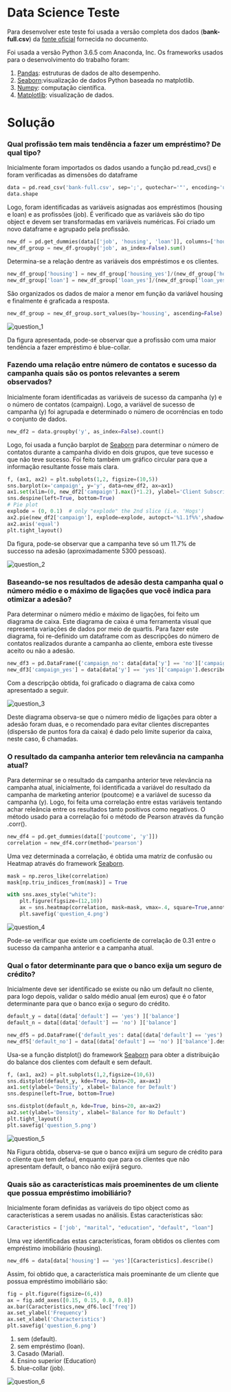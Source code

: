 # Data Science Teste

Para desenvolver este teste foi usada a versão completa dos dados (**bank-full.csv**) da [fonte oficial](https://archive.ics.uci.edu/ml/datasets/bank+marketing) fornecida no documento.

Foi usada a versão Python 3.6.5 com Anaconda, Inc. Os frameworks usados para o desenvolvimento do trabalho foram:

1. [Pandas](https://pandas.pydata.org/): estruturas de dados de alto desempenho.
2. [Seaborn](https://seaborn.pydata.org/):visualização de dados Python baseada no matplotlib.
3. [Numpy](http://www.numpy.org/): computação científica.
4. [Matplotlib](https://matplotlib.org/): visualização de dados.

# Solução

### Qual profissão tem mais tendência a fazer um empréstimo? De qual tipo?

Inicialmente foram importados os dados usando a função pd.read_cvs() e foram verificadas as dimensões do dataframe

```python
data = pd.read_csv('bank-full.csv', sep=';', quotechar='"', encoding='utf8',parse_dates=True)
data.shape
```

Logo, foram identificadas as variáveis asignadas aos empréstimos (housing e loan) e as profissões (job). É verificado que as variáveis são do tipo object e devem ser transformadas em variáveis numéricas. Foi criado um novo dataframe e agrupado pela profissão.

```python
new_df = pd.get_dummies(data[['job', 'housing', 'loan']], columns=['housing', 'loan'])
new_df_group = new_df.groupby('job', as_index=False).sum()
```

Determina-se a relação dentre as variáveis dos empréstimos e os clientes.

```python
new_df_group['housing'] = new_df_group['housing_yes']/(new_df_group['housing_yes'] + new_df_group['housing_no'])
new_df_group['loan'] = new_df_group['loan_yes']/(new_df_group['loan_yes'] + new_df_group['loan_no'])
```

São organizados os dados de maior a menor em função da variável housing e finalmente é graficada a resposta.

```python
new_df_group = new_df_group.sort_values(by='housing', ascending=False)
```

![question_1](https://user-images.githubusercontent.com/28451312/46163286-27ca8480-c261-11e8-933e-a6676b7128bc.png)

Da figura apresentada, pode-se observar que a profissão com uma maior tendência a fazer empréstimo é blue-collar.

### Fazendo uma relação entre número de contatos e sucesso da campanha quais são os pontos relevantes a serem observados?

Inicialmente foram identificadas as variáveis de sucesso da campanha (y) e o número de contatos (campaign). Logo, a variável de sucesso de campanha (y) foi agrupada e determinado o número de ocorrências en todo o conjunto de dados.

```python
new_df2 = data.groupby('y', as_index=False).count()
```

Logo, foi usada a função barplot de [Seaborn](https://seaborn.pydata.org/) para determinar o número de contatos durante a campanha divido en dois grupos, que teve sucesso e que não teve sucesso. Foi feito também um gráfico circular para que a informação resultante fosse mais clara. 

```python
f, (ax1, ax2) = plt.subplots(1,2, figsize=(10,5))
sns.barplot(x='campaign', y='y', data=new_df2, ax=ax1)
ax1.set(xlim=(0, new_df2['campaign'].max()*1.2), ylabel='Client Subscribed', xlabel='Campaing')
sns.despine(left=True, bottom=True)
# Pie plot
explode = (0, 0.1)  # only "explode" the 2nd slice (i.e. 'Hogs')
ax2.pie(new_df2['campaign'], explode=explode, autopct='%1.1f%%',shadow=True, startangle=90)
ax2.axis('equal')
plt.tight_layout()
```
Da figura, pode-se observar que a campanha teve só um 11.7% de successo na adesão (aproximadamente 5300 pessoas).

![question_2](https://user-images.githubusercontent.com/28451312/46163326-44ff5300-c261-11e8-9c5d-3e47ad509971.png)

### Baseando-se nos resultados de adesão desta campanha qual o número médio e o máximo de ligações que você indica para otimizar a adesão?

Para determinar o número médio e máximo de ligações, foi feito um diagrama de caixa. Este diagrama de caixa é uma ferramenta visual que representa variações de dados por meio de quartis. Para fazer este diagrama, foi re-definido um dataframe com as descripções do número de contatos realizados durante a campanha ao cliente, embora este tivesse aceito ou não a adesão.

```python
new_df3 = pd.DataFrame({'campaign_no': data[data['y'] == 'no']['campaign'].describe()})
new_df3['campaign_yes'] = data[data['y'] == 'yes']['campaign'].describe()
```
Com a descripção obtida, foi graficado o diagrama de caixa como apresentado a seguir.

![question_3](https://user-images.githubusercontent.com/28451312/46163367-652f1200-c261-11e8-9112-71590bfc0f08.png)

Deste diagrama observa-se que o número médio de ligações para obter a adesão foram duas, e o recomendado para evitar clientes discrepantes (dispersão de puntos fora da caixa) é dado pelo límite superior da caixa, neste caso, 6 chamadas. 

### O resultado da campanha anterior tem relevância na campanha atual?

Para determinar se o resultado da campanha anterior teve relevância na campanha atual, inicialmente, foi identificada a variável do resultado da campanha de marketing anterior (poutcome) e a variável de sucesso da campanha (y). Logo, foi feita uma correlação entre estas variáveis tentando achar releância entre os resultados tanto positivos como negativos. O método usado para a correlação foi o método de Pearson através da função .corr().

```python
new_df4 = pd.get_dummies(data[['poutcome', 'y']])
correlation = new_df4.corr(method='pearson')
```

Uma vez determinada a correlação, é obtida uma matriz de confusão ou Heatmap através do framework [Seaborn](https://seaborn.pydata.org/).

```python
mask = np.zeros_like(correlation)
mask[np.triu_indices_from(mask)] = True

with sns.axes_style("white"):
    plt.figure(figsize=(12,10))
    ax = sns.heatmap(correlation, mask=mask, vmax=.4, square=True,annot=True, cmap='YlGnBu')
    plt.savefig('question_4.png')
```

![question_4](https://user-images.githubusercontent.com/28451312/46163415-87c12b00-c261-11e8-84af-148d98a65a34.png)

Pode-se verificar que existe um coeficiente de correlação de 0.31 entre o sucesso da campanha anterior e a campanha atual.

### Qual o fator determinante para que o banco exija um seguro de crédito?

Inicialmente deve ser identificado se existe ou não um default no cliente, para logo depois, validar o saldo médio anual (em euros) que é o fator determinante para que o banco exija o seguro do crédito. 

```python
default_y = data[(data['default'] == 'yes') ]['balance']
default_n = data[(data['default'] == 'no') ]['balance']

new_df5 = pd.DataFrame({'default_yes': data[(data['default'] == 'yes') ]['balance'].describe()})
new_df5['default_no'] = data[(data['default'] == 'no') ]['balance'].describe()
```

Usa-se a função distplot() do framework [Seaborn](https://seaborn.pydata.org/) para obter a distribuição do balance dos clientes com default e sem default.

```python
f, (ax1, ax2) = plt.subplots(1,2,figsize=(10,6))
sns.distplot(default_y, kde=True, bins=20, ax=ax1)
ax1.set(ylabel='Density', xlabel='Balance for Default')
sns.despine(left=True, bottom=True)

sns.distplot(default_n, kde=True, bins=20, ax=ax2)
ax2.set(ylabel='Density', xlabel='Balance for No Default')
plt.tight_layout()
plt.savefig('question_5.png')
```

![question_5](https://user-images.githubusercontent.com/28451312/46163438-a4f5f980-c261-11e8-8a8b-ff3f675dab6a.png)

Na Figura obtida, observa-se que o banco exijirá um seguro de crédito para o cliente que tem defaul, enquanto que para os clientes que não apresentam default, o banco não exijirá seguro.

### Quais são as características mais proeminentes de um cliente que possua empréstimo imobiliário?

Inicialmente foram definidas as variáveis do tipo object como as características a serem usadas no análisis. Estas características são:

```python
Caracteristics = ['job', "marital", "education", "default", "loan"]
```
Uma vez identificadas estas características, foram obtidos os clientes com empréstimo imobiliário (housing).

```python
new_df6 = data[data['housing'] == 'yes'][Caracteristics].describe()
```

Assim, foi obtido que, a característica mais proeminante de um cliente que possua empréstimo imobiliário são:

```python
fig = plt.figure(figsize=(6,4))
ax = fig.add_axes([0.15, 0.15, 0.8, 0.8])
ax.bar(Caracteristics,new_df6.loc['freq'])
ax.set_ylabel('Frequency')
ax.set_xlabel('Characteristics')
plt.savefig('question_6.png')
```

1. sem (default).
2. sem empréstimo (loan).
3. Casado (Marial).
4. Ensino superior (Education)
5. blue-collar (job).

![question_6](https://user-images.githubusercontent.com/28451312/46163499-bb03ba00-c261-11e8-84c0-4f2b6851df1d.png)

